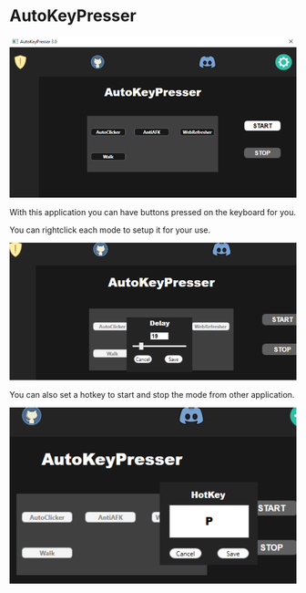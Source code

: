 # AutoKeyPresser



![alt text](https://github.com/MickyMaus209/AutoKeyPresser/blob/master/preview.png?raw=tr)


With this application you can have buttons pressed on the keyboard for you.

You can rightclick each mode to setup it for your use.

![alt text](https://github.com/MickyMaus209/AutoKeyPresser/blob/master/preview2.png?raw=tr)

You can also set a hotkey to start and stop the mode from other application.

![alt text](https://github.com/MickyMaus209/AutoKeyPresser/blob/master/preview3.png?raw=tr)
